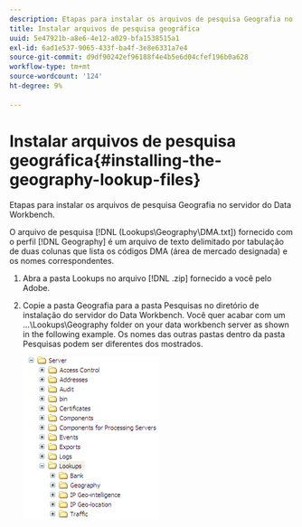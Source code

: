 ```yaml
---
description: Etapas para instalar os arquivos de pesquisa Geografia no servidor do Data Workbench.
title: Instalar arquivos de pesquisa geográfica
uuid: 5e47921b-a8e6-4e12-a029-bfa1538515a1
exl-id: 6ad1e537-9065-433f-ba4f-3e8e6331a7e4
source-git-commit: d9df90242ef96188f4e4b5e6d04cfef196b0a628
workflow-type: tm+mt
source-wordcount: '124'
ht-degree: 9%

---
```


# Instalar arquivos de pesquisa geográfica{#installing-the-geography-lookup-files}

Etapas para instalar os arquivos de pesquisa Geografia no servidor do Data Workbench.

O arquivo de pesquisa [!DNL (Lookups\Geography\DMA.txt]) fornecido com o perfil [!DNL Geography] é um arquivo de texto delimitado por tabulação de duas colunas que lista os códigos DMA (área de mercado designada) e os nomes correspondentes.

1. Abra a pasta Lookups no arquivo [!DNL .zip] fornecido a você pelo Adobe.
1. Copie a pasta Geografia para a pasta Pesquisas no diretório de instalação do servidor do Data Workbench. Você quer acabar com um ...\Lookups\Geography folder on your data workbench server as shown in the following example. Os nomes das outras pastas dentro da pasta Pesquisas podem ser diferentes dos mostrados.

   ![Informações da etapa](assets/Geo_installLookups_dir.png)
